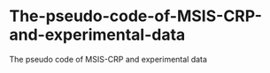 # The-pseudo-code-of-MSIS-CRP-and-experimental-data
The pseudo code of MSIS-CRP and experimental data

